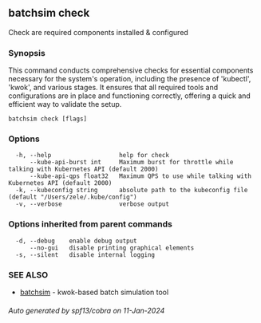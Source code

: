 ## batchsim check

Check are required components installed & configured

### Synopsis

This command conducts comprehensive checks for essential components necessary for the system's operation,
including the presence of 'kubectl', 'kwok', and various stages.
It ensures that all required tools and configurations are in place and functioning correctly,
offering a quick and efficient way to validate the setup.

```
batchsim check [flags]
```

### Options

```
  -h, --help                   help for check
      --kube-api-burst int     Maximum burst for throttle while talking with Kubernetes API (default 2000)
      --kube-api-qps float32   Maximum QPS to use while talking with Kubernetes API (default 2000)
  -k, --kubeconfig string      absolute path to the kubeconfig file (default "/Users/zele/.kube/config")
  -v, --verbose                verbose output
```

### Options inherited from parent commands

```
  -d, --debug    enable debug output
      --no-gui   disable printing graphical elements
  -s, --silent   disable internal logging
```

### SEE ALSO

* [batchsim](batchsim.md)	 - kwok-based batch simulation tool

###### Auto generated by spf13/cobra on 11-Jan-2024
